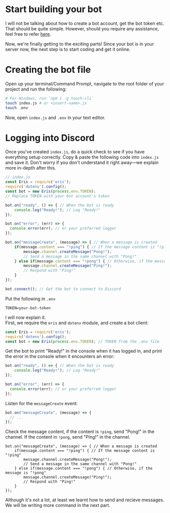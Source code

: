 # Start building your bot
I will not be talking about how to create a bot account, get the bot token etc. That should be quite simple. However, should you require any assistance, feel free to refer [here](https://v12.discordjs.guide/preparations/setting-up-a-bot-application.html).

Now, we're finally getting to the exciting parts! Since your bot is in your server now, the next step is to start coding and get it online.

# Creating the bot file
Open up your terminal/Command Prompt, navigate to the root folder of your project and run the following:
```bash
# For Windows, run `npm i -g touch-cli`
touch index.js # or <insert-name>.js
touch .env
```
Now, open `index.js` and `.env` in your text editor.

# Logging into Discord
Once you've created `index.js`, do a quick check to see if you have everything setup correctly. Copy & paste the following code into `index.js` and save it. Don't worry if you don't understand it right away—we explain more in-depth after this.
```js
// index.js
const Eris = require('eris');
require('dotenv').config();
const bot = new Eris(process.env.TOKEN);
// Replace TOKEN with your bot account's token

bot.on("ready", () => { // When the bot is ready
    console.log("Ready!"); // Log "Ready!"
});

bot.on("error", (err) => {
  console.error(err); // or your preferred logger
});

bot.on("messageCreate", (message) => { // When a message is created
    if(message.content === "!ping") { // If the message content is "!ping"
        message.channel.createMessage("Pong!");
        // Send a message in the same channel with "Pong!"
    } else if(message.content === "!pong") { // Otherwise, if the message is "!pong"
        message.channel.createMessage("Ping!");
        // Respond with "Ping!"
    }
});

bot.connect(); // Get the bot to connect to Discord
```
Put the following in `.env`
```
TOKEN=your-bot-token
```
I will now explain it. <br>
First, we require the `eris` and `dotenv` module, and create a bot client:
```js
const Eris = require('eris');
require('dotenv').config();
const bot = new Eris(process.env.TOKEN); // TOKEN from the .env file
```
Get the bot to print "Ready!" in the console when it has logged in, and print the error in the console when it encounters an error:
```js
bot.on("ready", () => { // When the bot is ready
    console.log("Ready!"); // Log "Ready!"
});

bot.on("error", (err) => {
  console.error(err); // or your preferred logger
});
```
Listen for the `messageCreate` event:
```js
bot.on("messageCreate", (message) => {
  // ...
});
```
Check the message content, if the content is `!ping`, send "Pong!" in the channel. If the content in `!pong`, send "Ping!" in the channel.
```js{2-8}
bot.on("messageCreate", (message) => { // When a message is created
    if(message.content === "!ping") { // If the message content is "!ping"
        message.channel.createMessage("Pong!");
        // Send a message in the same channel with "Pong!"
    } else if(message.content === "!pong") { // Otherwise, if the message is "!pong"
        message.channel.createMessage("Ping!");
        // Respond with "Ping!"
    }
});
```


Although it's not a lot, at least we learnt how to send and recieve messages. We will be writing more command in the next part.
